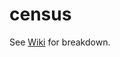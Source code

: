 # census

See <a href="https://github.com/jevwestdev/census/wiki/Project-Description">Wiki<a/> for breakdown.
